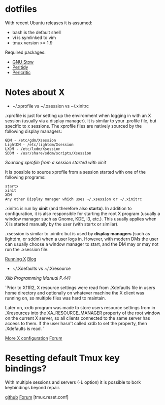 # dotfiles

With recent Ubuntu releases it is assumed:

- bash is the default shell
- vi is symlinked to vim
- tmux version >= 1.9

Required packages:

- [GNU Stow](https://www.gnu.org/software/stow/manual/stow.html)
- [Perltidy](http://perltidy.sourceforge.net/perltidy.html)
- [Perlcritic](https://metacpan.org/pod/perlcritic)

# Notes about X 

- ~/.xprofile vs ~/.xsession vs ~/.xinitrc

.xprofile is just for setting up the environment when logging in with an X
session (usually via a display manager). It is similar to your .profile file,
but specific to x sessions.
The xprofile files are natively sourced by the following display managers:

    GDM - /etc/gdm/Xsession
    LightDM - /etc/lightdm/Xsession
    LXDM - /etc/lxdm/Xsession
    SDDM - /usr/share/sddm/scripts/Xsession

*Sourcing xprofile from a session started with xinit*

It is possible to source xprofile from a session started with one of the following programs:

    startx
    xinit
    XDM
    Any other Display manager which uses ~/.xsession or ~/.xinitrc

.xinitrc is run by **xinit** (and therefore also **startx**). In addition to
configuration, it is also responsible for starting the root X program (usually
a window manager such as Gnome, KDE, i3, etc.). This usually applies
when X is started manually by the user (with startx or similar).

.xsession is similar to .xinitrc but is used by **display managers** (such as
lightdm, or sddm) when a user logs in. However, with modern DMs the
user can usually choose a window manager to start, and the DM may or may not
run the .xsession file.

[Running X](https://tldp.org/HOWTO/XWindow-User-HOWTO/runningx.html)
[Blog](https://venam.nixers.net/blog/unix/2020/01/27/xconfig.html)

- ~/.Xdefaults vs ~/.Xresource

*Xlib Programming Manual P.441*

`Prior to X11R2, X resource settings were read from .Xdefaults file
in users home directory and optionally on whatever machine the X client
was running on, so multiple files was hard to maintain.

Later on, xrdb program was made to store users resource settings from
in .Xresources into the XA_RESOURCE_MANAGER property of the root window
on the current X server, so all clients connected to the same server has
access to them. If the user hasn't called xrdb to set the property, then
.Xdefaults is read.
`

[More X configuration](https://tldp.org/HOWTO/XWindow-User-HOWTO/moreconfig.html)
[Forum](https://superuser.com/questions/243914/what-is-the-difference-between-xresources-and-xdefaults#243916)

# Resetting default Tmux key bindings?

With multiple sessions and servers (-L option) it is possible to bork
keybindings beyond repair.

[github](https://github.com/tmux/tmux/issues/729)
[Forum](https://unix.stackexchange.com/questions/57641/reload-of-tmux-config-not-unbinding-keys-bind-key-is-cumulative/255343#255343)
[tmux.reset.conf]
